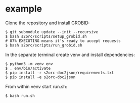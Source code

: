 # example

Clone the repository and install GROBID:
```
$ git submodule update --init --recursive
$ bash s2orc/scripts/setup_grobid.sh
# 87% EXECUTING means it's ready to accept requests
$ bash s2orc/scripts/run_grobid.sh 
```

In the separate terminal create venv and install dependencies:
```
$ python3 -m venv env
$ . env/bin/activate
$ pip install -r s2orc-doc2json/requirements.txt
$ pip install -e s2orc-doc2json
```

From within venv start run.sh:
```
$ bash run.sh
```